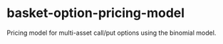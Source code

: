 # basket-option-pricing-model
Pricing model for multi-asset call/put options using the binomial model.

